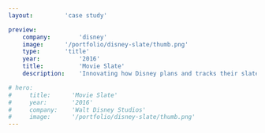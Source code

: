 ```yaml
---
layout:         'case study'

preview:
    company:        'disney'
    image:      '/portfolio/disney-slate/thumb.png'
    type:       'title'
    year:           '2016'
    title:          'Movie Slate'
    description:    'Innovating how Disney plans and tracks their slate of upcoming movies.'

# hero:
#     title:      'Movie Slate'
#     year:       '2016'
#     company:    'Walt Disney Studios'
#     image:      '/portfolio/disney-slate/thumb.png'
---
```

<script setup>
    import Page from './disney-slate.vue'
</script>
<Page></Page>
<!-- ## Challenge
Planning movie releases is a highly guarded secret and is critical to success of the studio. If the wrong release date is chosen it can cost millions of dollars at the box office. At the scale of Disney, that can mean one hundred million dollars on opening weekend and hundreds of millions more over the long-tail of the movie. Disney Studios decided to innovate their tools and processes to ensure they made the best planning decisions for their releases over the forseeable future.

## Process
I worked closely with studio executives and product team to lead my design team to dive deep into the needs, the process, the expections, and the technology needed to plan the release and production of mulitple movies simultaneously.

## Outcome
We launched a new tool that studio executives use to plan the release of movies and track their production. This replaced the legacy movie slate that had been used for decades.

## Role
I owned the experience design, leading a small team of senior designers. -->